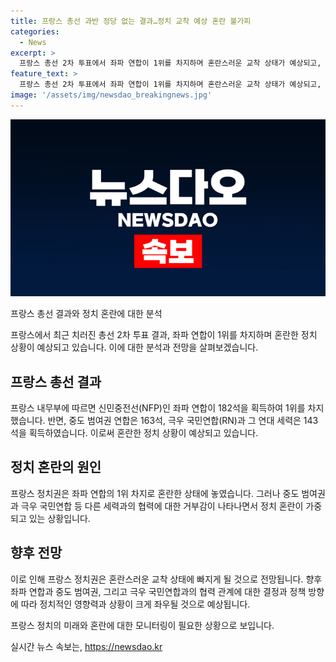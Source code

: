 ```yaml
---
title: 프랑스 총선 과반 정당 없는 결과…정치 교착 예상 혼란 불가피
categories:
  - News
excerpt: >
  프랑스 총선 2차 투표에서 좌파 연합이 1위를 차지하며 혼란스러운 교착 상태가 예상되고, 중도연합은 좌파와의 협력을 거부하는 분위기다. 마크롱 대통령은 조기총선의 비장의 카드를 뽑았지만, 여전히 정권 유지를 위해 반전이 필요하며, 중도 범여권 르네상스에 합류하는 것이 최선의 시나리오로 전망되고 있다. 그러나 좌파 연합의 지지 여부는 불분명하며, 프랑스 정치 문화의 특이성으로 정당 간의 합의와 타협이 드물다는 점이 지적되고 있다.
feature_text: >
  프랑스 총선 2차 투표에서 좌파 연합이 1위를 차지하며 혼란스러운 교착 상태가 예상되고, 중도연합은 좌파와의 협력을 거부하는 분위기다. 마크롱 대통령은 조기총선의 비장의 카드를 뽑았지만, 여전히 정권 유지를 위해 반전이 필요하며, 중도 범여권 르네상스에 합류하는 것이 최선의 시나리오로 전망되고 있다. 그러나 좌파 연합의 지지 여부는 불분명하며, 프랑스 정치 문화의 특이성으로 정당 간의 합의와 타협이 드물다는 점이 지적되고 있다.
image: '/assets/img/newsdao_breakingnews.jpg'
---
```


<p><img src="/assets/img/newsdao_breakingnews.jpg" alt="flaretime 속보" /></p>

<p>프랑스 총선 결과와 정치 혼란에 대한 분석</p>

<p>프랑스에서 최근 치러진 총선 2차 투표 결과, 좌파 연합이 1위를 차지하며 혼란한 정치 상황이 예상되고 있습니다. 이에 대한 분석과 전망을 살펴보겠습니다.</p>

<h2 data-ke-size="size26">프랑스 총선 결과</h2>

<p>프랑스 내무부에 따르면 신민중전선(NFP)인 좌파 연합이 182석을 획득하여 1위를 차지했습니다. 반면, 중도 범여권 연합은 163석, 극우 국민연합(RN)과 그 연대 세력은 143석을 획득하였습니다. 이로써 혼란한 정치 상황이 예상되고 있습니다.</p>

<h2 data-ke-size="size26">정치 혼란의 원인</h2>

<p>프랑스 정치권은 좌파 연합의 1위 차지로 혼란한 상태에 놓였습니다. 그러나 중도 범여권과 극우 국민연합 등 다른 세력과의 협력에 대한 거부감이 나타나면서 정치 혼란이 가중되고 있는 상황입니다.</p>

<h2 data-ke-size="size26">향후 전망</h2>

<p>이로 인해 프랑스 정치권은 혼란스러운 교착 상태에 빠지게 될 것으로 전망됩니다. 향후 좌파 연합과 중도 범여권, 그리고 극우 국민연합과의 협력 관계에 대한 결정과 정책 방향에 따라 정치적인 영향력과 상황이 크게 좌우될 것으로 예상됩니다.</p>

<p>프랑스 정치의 미래와 혼란에 대한 모니터링이 필요한 상황으로 보입니다.</p>
실시간 뉴스 속보는, <a href="https://newsdao.kr" rel="dofollow">https://newsdao.kr</a>


